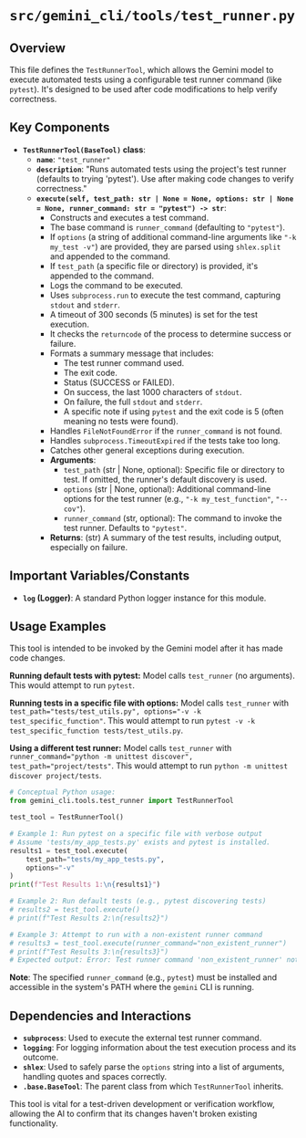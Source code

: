 # `src/gemini_cli/tools/test_runner.py`

## Overview

This file defines the `TestRunnerTool`, which allows the Gemini model to execute automated tests using a configurable test runner command (like `pytest`). It's designed to be used after code modifications to help verify correctness.

## Key Components

-   **`TestRunnerTool(BaseTool)` class**:
    -   **`name`**: `"test_runner"`
    -   **`description`**: "Runs automated tests using the project's test runner (defaults to trying 'pytest'). Use after making code changes to verify correctness."
    -   **`execute(self, test_path: str | None = None, options: str | None = None, runner_command: str = "pytest") -> str`**:
        *   Constructs and executes a test command.
        *   The base command is `runner_command` (defaulting to `"pytest"`).
        *   If `options` (a string of additional command-line arguments like `"-k my_test -v"`) are provided, they are parsed using `shlex.split` and appended to the command.
        *   If `test_path` (a specific file or directory) is provided, it's appended to the command.
        *   Logs the command to be executed.
        *   Uses `subprocess.run` to execute the test command, capturing `stdout` and `stderr`.
        *   A timeout of 300 seconds (5 minutes) is set for the test execution.
        *   It checks the `returncode` of the process to determine success or failure.
        *   Formats a summary message that includes:
            *   The test runner command used.
            *   The exit code.
            *   Status (SUCCESS or FAILED).
            *   On success, the last 1000 characters of `stdout`.
            *   On failure, the full `stdout` and `stderr`.
            *   A specific note if using `pytest` and the exit code is 5 (often meaning no tests were found).
        *   Handles `FileNotFoundError` if the `runner_command` is not found.
        *   Handles `subprocess.TimeoutExpired` if the tests take too long.
        *   Catches other general exceptions during execution.
        *   **Arguments**:
            *   `test_path` (str | None, optional): Specific file or directory to test. If omitted, the runner's default discovery is used.
            *   `options` (str | None, optional): Additional command-line options for the test runner (e.g., `"-k my_test_function"`, `"--cov"`).
            *   `runner_command` (str, optional): The command to invoke the test runner. Defaults to `"pytest"`.
        *   **Returns**: (str) A summary of the test results, including output, especially on failure.

## Important Variables/Constants

-   **`log` (Logger)**: A standard Python logger instance for this module.

## Usage Examples

This tool is intended to be invoked by the Gemini model after it has made code changes.

**Running default tests with pytest:**
Model calls `test_runner` (no arguments).
This would attempt to run `pytest`.

**Running tests in a specific file with options:**
Model calls `test_runner` with `test_path="tests/test_utils.py", options="-v -k test_specific_function"`.
This would attempt to run `pytest -v -k test_specific_function tests/test_utils.py`.

**Using a different test runner:**
Model calls `test_runner` with `runner_command="python -m unittest discover", test_path="project/tests"`.
This would attempt to run `python -m unittest discover project/tests`.

```python
# Conceptual Python usage:
from gemini_cli.tools.test_runner import TestRunnerTool

test_tool = TestRunnerTool()

# Example 1: Run pytest on a specific file with verbose output
# Assume 'tests/my_app_tests.py' exists and pytest is installed.
results1 = test_tool.execute(
    test_path="tests/my_app_tests.py",
    options="-v"
)
print(f"Test Results 1:\n{results1}")

# Example 2: Run default tests (e.g., pytest discovering tests)
# results2 = test_tool.execute()
# print(f"Test Results 2:\n{results2}")

# Example 3: Attempt to run with a non-existent runner command
# results3 = test_tool.execute(runner_command="non_existent_runner")
# print(f"Test Results 3:\n{results3}")
# Expected output: Error: Test runner command 'non_existent_runner' not found...
```
**Note**: The specified `runner_command` (e.g., `pytest`) must be installed and accessible in the system's PATH where the `gemini` CLI is running.

## Dependencies and Interactions

-   **`subprocess`**: Used to execute the external test runner command.
-   **`logging`**: For logging information about the test execution process and its outcome.
-   **`shlex`**: Used to safely parse the `options` string into a list of arguments, handling quotes and spaces correctly.
-   **`.base.BaseTool`**: The parent class from which `TestRunnerTool` inherits.

This tool is vital for a test-driven development or verification workflow, allowing the AI to confirm that its changes haven't broken existing functionality.
